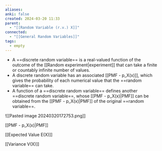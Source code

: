 ```yaml
---
aliases: 
anki: false
created: 2024-03-20 11:33
parent:
  - "[[Random Variable (r.v.) X]]"
connected:
  - "[[General Random Variables]]"
tags:
  - empty
---
```



- A ==discrete random variable== is a real-valued function of the outcome of the [[Random experiment|experiment]]  that can take a finite or countably infinite number of values.
- A discrete random variable has an associated [[PMF - p_X(x)]], which gives the probability of each numerical value that the ==random variable== can take.
- A function of a ==discrete random variable== defines another ==discrete random variable==, whose [[PMF - p_X(x)|PMF]] can be obtained from the [[PMF - p_X(x)|PMF]]  of the original ==random variable==.



![[Pasted image 20240320172753.png]]



[[PMF - p_X(x)|PMF]]

[[Expected Value E(X)]]

[[Variance V(X)]]